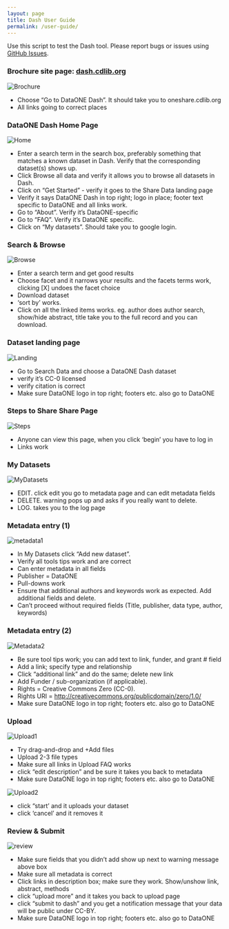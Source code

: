 ```yaml
---
layout: page
title: Dash User Guide
permalink: /user-guide/
---
```


Use this script to test the Dash tool. Please report bugs or issues using [GitHub Issues](http://github.com/cdluc3/dash/issues). 

### Brochure site page: [dash.cdlib.org](https://dash-dev.cdlib.org/)


![Brochure](https://raw.githubusercontent.com/CDLUC3/dash/gh-pages/images/screenshots/brochure.png)


* Choose “Go to DataONE Dash”. It should take you to oneshare.cdlib.org
* All links going to correct places


### DataONE Dash Home Page

![Home](https://raw.githubusercontent.com/CDLUC3/dash/gh-pages/images/screenshots/home.png)


* Enter a search term in the search box, preferably something that matches a known dataset in Dash. Verify that the corresponding dataset(s) shows up.
* Click Browse all data and verify it allows you to browse all datasets in Dash.
* Click on “Get Started” - verify it goes to the Share Data landing page
* Verify it says DataONE Dash in top right; logo in place; footer text specific to DataONE and all links work.
* Go to “About”. Verify it’s DataONE-specific
* Go to “FAQ”. Verify it’s DataONE specific.
* Click on “My datasets”. Should take you to google login.

### Search & Browse

![Browse](https://raw.githubusercontent.com/CDLUC3/dash/gh-pages/images/screenshots/browse.png)


* Enter a search term and get good results
* Choose facet and it narrows your results and the facets terms work, clicking [X] undoes the facet choice
* Download dataset
* ‘sort by’ works. 
* Click on all the linked items works. eg. author does author search, show/hide abstract, title take you to the full record and you can download. 

### Dataset landing page

![Landing](https://raw.githubusercontent.com/CDLUC3/dash/gh-pages/images/screenshots/landing.png)


* Go to Search Data and choose a DataONE Dash dataset
* verify it’s CC-0 licensed
* verify citation is correct
* Make sure DataONE logo in top right; footers etc. also go to DataONE

### Steps to Share Share Page

![Steps](https://raw.githubusercontent.com/CDLUC3/dash/gh-pages/images/screenshots/stepstoshare.png)

* Anyone can view this page, when you click ‘begin’ you have to log in
* Links work


### My Datasets

![MyDatasets](https://raw.githubusercontent.com/CDLUC3/dash/gh-pages/images/screenshots/mydatasets.png)


* EDIT. click edit you go to metadata page and can edit metadata fields
* DELETE. warning pops up and asks if you really want to delete. 
* LOG. takes you to the log page

### Metadata entry (1)

![metadata1](https://raw.githubusercontent.com/CDLUC3/dash/gh-pages/images/screenshots/metadata1.png)


* In My Datasets click “Add new dataset”.
* Verify all tools tips work and are correct
* Can enter metadata in all fields
* Publisher = DataONE
* Pull-downs work
* Ensure that additional authors and keywords work as expected. Add additional fields and delete.
* Can’t proceed without required fields (Title, publisher, data type, author, keywords)

### Metadata entry (2) 

![Metadata2](https://raw.githubusercontent.com/CDLUC3/dash/gh-pages/images/screenshots/metadata2.png)



* Be sure tool tips work; you can add text to link, funder, and grant # field
* Add a link; specify type and relationship
* Click “additional link” and do the same; delete new link
* Add Funder / sub-organization (if applicable).
* Rights = Creative Commons Zero (CC-0).
* Rights URI = http://creativecommons.org/publicdomain/zero/1.0/
* Make sure DataONE logo in top right; footers etc. also go to DataONE

### Upload

![Upload1](https://raw.githubusercontent.com/CDLUC3/dash/gh-pages/images/screenshots/upload1.png)


* Try drag-and-drop and +Add files
* Upload 2-3 file types
* Make sure all links in Upload FAQ works
* click “edit description” and be sure it takes you back to metadata
* Make sure DataONE logo in top right; footers etc. also go to DataONE

![Upload2](https://raw.githubusercontent.com/CDLUC3/dash/gh-pages/images/screenshots/upload2.png)


* click “start’ and it uploads your dataset
* click ‘cancel’ and it removes it

### Review & Submit

![review](https://raw.githubusercontent.com/CDLUC3/dash/gh-pages/images/screenshots/review.png)


* Make sure fields that you didn’t add show up next to warning message above box
* Make sure all metadata is correct
* Click links in description box; make sure they work. Show/unshow link, abstract, methods
* click “upload more” and it takes you back to upload page
* click “submit to dash” and you get a notification  message that your data will be public under CC-BY.
* Make sure DataONE logo in top right; footers etc. also go to DataONE

